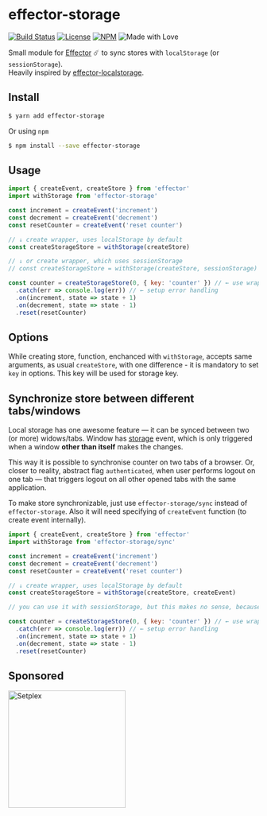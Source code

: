 # effector-storage

[![Build Status](https://github.com/yumauri/effector-storage/workflows/build/badge.svg)](https://github.com/yumauri/effector-storage/actions?workflow=build)
[![License](https://img.shields.io/github/license/yumauri/effector-storage.svg?color=yellow)](./LICENSE)
[![NPM](https://img.shields.io/npm/v/effector-storage.svg)](https://www.npmjs.com/package/effector-storage)
![Made with Love](https://img.shields.io/badge/made%20with-❤-red.svg)

Small module for [Effector](https://github.com/zerobias/effector) ☄️ to sync stores with `localStorage` (or `sessionStorage`).<br>
Heavily inspired by [effector-localstorage](https://github.com/lessmess-dev/effector-localstorage).

## Install

```bash
$ yarn add effector-storage
```

Or using `npm`

```bash
$ npm install --save effector-storage
```

## Usage

```javascript
import { createEvent, createStore } from 'effector'
import withStorage from 'effector-storage'

const increment = createEvent('increment')
const decrement = createEvent('decrement')
const resetCounter = createEvent('reset counter')

// ↓ create wrapper, uses localStorage by default
const createStorageStore = withStorage(createStore)

// ↓ or create wrapper, which uses sessionStorage
// const createStorageStore = withStorage(createStore, sessionStorage)

const counter = createStorageStore(0, { key: 'counter' }) // ← use wrapper
  .catch(err => console.log(err)) // ← setup error handling
  .on(increment, state => state + 1)
  .on(decrement, state => state - 1)
  .reset(resetCounter)
```

## Options

While creating store, function, enchanced with `withStorage`, accepts same arguments, as usual `createStore`, with one difference - it is mandatory to set `key` in options. This key will be used for storage key.

## Synchronize store between different tabs/windows

Local storage has one awesome feature — it can be synced between two (or more) widows/tabs. Window has [storage](https://www.w3schools.com/jsref/event_storage_url.asp) event, which is only triggered when a window **other than itself** makes the changes.

This way it is possible to synchronise counter on two tabs of a browser. Or, closer to reality, abstract flag `authenticated`, when user performs logout on one tab — that triggers logout on all other opened tabs with the same application.

To make store synchronizable, just use `effector-storage/sync` instead of `effector-storage`. Also it will need specifying of `createEvent` function (to create event internally).

```javascript
import { createEvent, createStore } from 'effector'
import withStorage from 'effector-storage/sync'

const increment = createEvent('increment')
const decrement = createEvent('decrement')
const resetCounter = createEvent('reset counter')

// ↓ create wrapper, uses localStorage by default
const createStorageStore = withStorage(createStore, createEvent)

// you can use it with sessionStorage, but this makes no sense, because different tabs/windows doesn't share same session storage

const counter = createStorageStore(0, { key: 'counter' }) // ← use wrapper
  .catch(err => console.log(err)) // ← setup error handling
  .on(increment, state => state + 1)
  .on(decrement, state => state - 1)
  .reset(resetCounter)
```

## Sponsored

[<img src="https://setplex.com/img/logo.png" alt="Setplex" width="236">](https://setplex.com)
